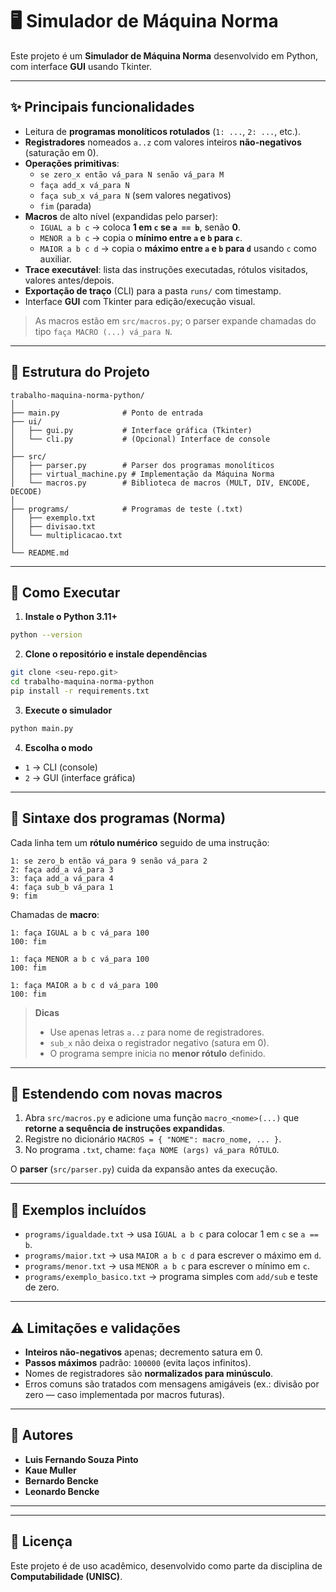 # 🖥️ Simulador de Máquina Norma

Este projeto é um **Simulador de Máquina Norma** desenvolvido em Python, com interface **GUI** usando Tkinter.

---

## ✨ Principais funcionalidades

- Leitura de **programas monolíticos rotulados** (`1: ...`, `2: ...`, etc.).  
- **Registradores** nomeados `a..z` com valores inteiros **não-negativos** (saturação em 0).  
- **Operações primitivas**:  
  - `se zero_x então vá_para N senão vá_para M`  
  - `faça add_x vá_para N`  
  - `faça sub_x vá_para N` (sem valores negativos)  
  - `fim` (parada)
- **Macros** de alto nível (expandidas pelo parser):  
  - `IGUAL a b c` → coloca **1 em `c` se `a == b`**, senão **0**.  
  - `MENOR a b c` → copia o **mínimo entre `a` e `b` para `c`**.  
  - `MAIOR a b c d` → copia o **máximo entre `a` e `b` para `d`** usando `c` como auxiliar.
- **Trace executável**: lista das instruções executadas, rótulos visitados, valores antes/depois.  
- **Exportação de traço** (CLI) para a pasta `runs/` com timestamp.  
- Interface **GUI** com Tkinter para edição/execução visual.

> As macros estão em `src/macros.py`; o parser expande chamadas do tipo `faça MACRO (...) vá_para N`.

---

## 📂 Estrutura do Projeto

```plaintext
trabalho-maquina-norma-python/
│
├── main.py              # Ponto de entrada
├── ui/
│   ├── gui.py           # Interface gráfica (Tkinter)
│   └── cli.py           # (Opcional) Interface de console
│
├── src/
│   ├── parser.py        # Parser dos programas monolíticos
│   ├── virtual_machine.py # Implementação da Máquina Norma
│   └── macros.py        # Biblioteca de macros (MULT, DIV, ENCODE, DECODE)
│
├── programs/            # Programas de teste (.txt)
│   ├── exemplo.txt
│   ├── divisao.txt
│   └── multiplicacao.txt
│
└── README.md
```

---

## 🚀 Como Executar

1. **Instale o Python 3.11+**
```bash
python --version
```

2. **Clone o repositório e instale dependências**
```bash
git clone <seu-repo.git>
cd trabalho-maquina-norma-python
pip install -r requirements.txt
```

3. **Execute o simulador**
```bash
python main.py
```

4. **Escolha o modo**
- `1` → CLI (console)
- `2` → GUI (interface gráfica)

---

## 🧾 Sintaxe dos programas (Norma)

Cada linha tem um **rótulo numérico** seguido de uma instrução:

```text
1: se zero_b então vá_para 9 senão vá_para 2
2: faça add_a vá_para 3
3: faça add_a vá_para 4
4: faça sub_b vá_para 1
9: fim
```

Chamadas de **macro**:

```text
1: faça IGUAL a b c vá_para 100
100: fim

1: faça MENOR a b c vá_para 100
100: fim

1: faça MAIOR a b c d vá_para 100
100: fim
```

> **Dicas**
> - Use apenas letras `a..z` para nome de registradores.  
> - `sub_x` não deixa o registrador negativo (satura em 0).  
> - O programa sempre inicia no **menor rótulo** definido.

---

## 🧩 Estendendo com novas macros

1. Abra `src/macros.py` e adicione uma função `macro_<nome>(...)` que **retorne a sequência de instruções expandidas**.  
2. Registre no dicionário `MACROS = { "NOME": macro_nome, ... }`.  
3. No programa `.txt`, chame: `faça NOME (args) vá_para RÓTULO`.

O **parser** (`src/parser.py`) cuida da expansão antes da execução.

---

## 🧪 Exemplos incluídos

- `programs/igualdade.txt` → usa `IGUAL a b c` para colocar 1 em `c` se `a == b`.  
- `programs/maior.txt` → usa `MAIOR a b c d` para escrever o máximo em `d`.  
- `programs/menor.txt` → usa `MENOR a b c` para escrever o mínimo em `c`.  
- `programs/exemplo_basico.txt` → programa simples com `add/sub` e teste de zero.

---

## ⚠️ Limitações e validações

- **Inteiros não-negativos** apenas; decremento satura em 0.  
- **Passos máximos** padrão: `100000` (evita laços infinitos).  
- Nomes de registradores são **normalizados para minúsculo**.  
- Erros comuns são tratados com mensagens amigáveis (ex.: divisão por zero — caso implementada por macros futuras).

---

## 👥 Autores

- **Luis Fernando Souza Pinto**  
- **Kaue Muller**  
- **Bernardo Bencke**  
- **Leonardo Bencke**

---

---

## 📄 Licença

Este projeto é de uso acadêmico, desenvolvido como parte da disciplina de **Computabilidade (UNISC)**.
